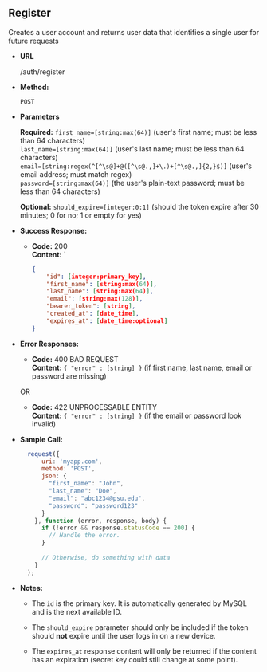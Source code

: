 **Register**
----
  Creates a user account and returns user data that identifies a single user for future requests

* **URL**

  /auth/register

* **Method:**

  `POST`
  
*  **Parameters**

   **Required:**
   `first_name=[string:max(64)]` (user's first name; must be less than 64 characters) <br />
   `last_name=[string:max(64)]` (user's last name; must be less than 64 characters) <br />
   `email=[string:regex(^[^\s@]+@([^\s@.,]+\.)+[^\s@.,]{2,}$)]` (user's email address; must match regex) <br />
   `password=[string:max(64)]` (the user's plain-text password; must be less than 64 characters) <br />
   
   **Optional:**
   `should_expire=[integer:0:1]` (should the token expire after 30 minutes; 0 for no; 1 or empty for yes)
   
* **Success Response:**

  * **Code:** 200 <br />
    **Content:** `
    ```json
    { 
    	"id": [integer:primary_key],
        "first_name": [string:max(64)],
        "last_name": [string:max(64)],
        "email": [string:max(128)],
        "bearer_token": [string],
        "created_at": [date_time],
        "expires_at": [date_time:optional]
	}
	```
 
* **Error Responses:**

  * **Code:** 400 BAD REQUEST <br />
  **Content:** `{ "error" : [string] }` (if first name, last name, email or password are missing)

  OR

  * **Code:** 422 UNPROCESSABLE ENTITY <br />
    **Content:** `{ "error" : [string] }` (if the email or password look invalid)

    
* **Sample Call:**

  ```javascript
    request({
        uri: 'myapp.com',
        method: 'POST',
        json: {
          "first_name": "John",
          "last_name": "Doe",
          "email": "abc1234@psu.edu",
          "password": "password123"
        }
      }, function (error, response, body) {
        if (!error && response.statusCode == 200) {
          // Handle the error.
        }
      
        // Otherwise, do something with data
      }
    );
  ```
  
* **Notes:**

  * The `id` is the primary key. It is automatically generated by MySQL and is the next available ID.

  * The `should_expire` parameter should only be included if the token should **not** expire until the user logs in on a new device.
  
  * The `expires_at` response content will only be returned if the content has an expiration (secret key could still change at some point).